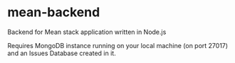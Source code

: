 # mean-backend
Backend for Mean stack application written in Node.js

Requires MongoDB instance running on your local machine (on port 27017) and an Issues Database created in it.
